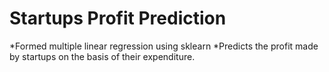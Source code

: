 # Startups Profit Prediction
*Formed multiple linear regression using sklearn
*Predicts the profit made by startups on the basis of their expenditure.
